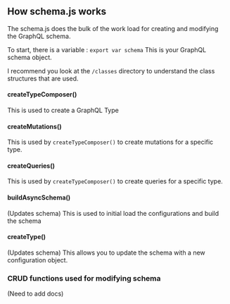## How schema.js works

The schema.js does the bulk of the work load for creating and modifying the GraphQL schema.

To start, there is a variable : ` export var schema `
This is your GraphQL schema object. 

I recommend you look at the ` /classes ` directory to understand the class structures that are used.


#### createTypeComposer()
This is used to create a GraphQL Type

#### createMutations()
This is used by `createTypeComposer()` to create mutations for a specific type.

#### createQueries()
This is used by `createTypeComposer()` to create queries for a specific type.

#### buildAsyncSchema() 
(Updates schema)
This is used to initial load the configurations and build the schema 

#### createType()
(Updates schema)
This allows you to update the schema with a new configuration object.

### CRUD functions used for modifying schema
(Need to add docs)



